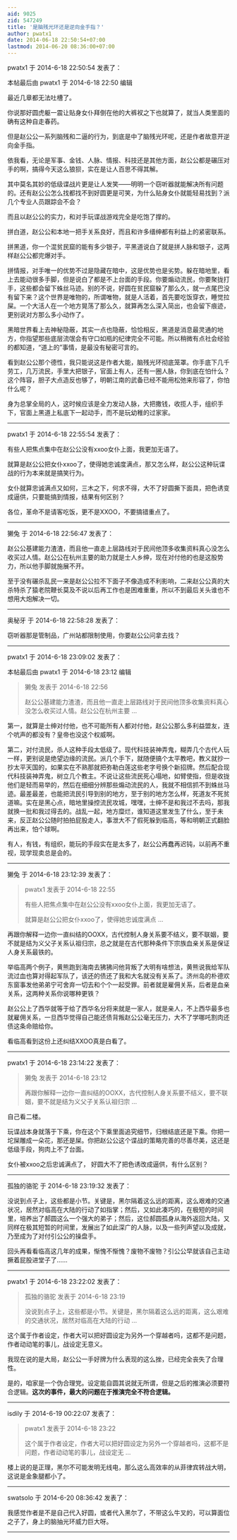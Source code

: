 ```yaml
---
aid: 9025
zid: 547249
title: '是脑残光环还是逆向金手指？'
author: pwatx1
date: 2014-06-18 22:50:54+07:00
lastmod: 2014-06-20 08:36:00+07:00
---
```


pwatx1 于 2014-6-18 22:50:54 发表了：

本帖最后由 pwatx1 于 2014-6-18 22:50 编辑 

最近几章都无法吐槽了。

你说那好圆虎躯一震让贴身女仆拜倒在他的大裤衩之下也就算了，就当人类里面的确有这种自走春药。

但是赵公公一系列脑残和二逼的行为，到底是中了脑残光环呢，还是作者故意开逆向金手指。

依我看，无论是军事、金钱、人脉、情报、科技还是其他方面，赵公公都是碾压对手的啊，搞得今天这么狼狈，实在是让人百思不得其解。

其中莫名其妙的低级谍战片更是让人发笑——明明一个窃听器就能解决所有问题的。还有赵公公怎么找都找不到好圆更是可笑，为什么贴身女仆就能轻易找到？派几个专业人员跟踪会不会？

而且以赵公公的实力，和对手玩谍战游戏完全是吃饱了撑的。

拼白道，赵公公和本地一把手关系良好，而且和许多缙绅都有利益上的紧密联系。

拼黑道，你一个混贫民窟的能有多少银子，平黑道说白了就是拼人脉和银子，这两样赵公公都完爆对手。

拼情报，对手唯一的优势不过是隐藏在暗中，这是优势也是劣势。躲在暗地里，看上去能动很多手脚，但是说白了都是不上台面的手段。你要煽动流民，你要聚拢打手，这些都会留下蛛丝马迹。别的不说，好圆在贫民窟躲了那么久，就一点尾巴没有留下来？这个世界是唯物的，所谓唯物，就是人活着，首先要吃饭穿衣，睡觉拉屎。一个大活人在一个地方晃荡了那么久，就算再怎么深入简出，也会留下痕迹，更别说对方那么多小动作了。

黑暗世界看上去神秘隐蔽，其实一点也隐蔽，恰恰相反，黑道是消息最灵通的地方，你指望那些底层流氓会有守口如瓶的纪律完全不可能。所以稍微有点社会经验的都知道，“道上的”事情，是最没有秘密可言的。

看到赵公公那个德性，我只能说这是作者大能，脑残光环彻底笼罩。你手底下几千劳工，几万流民，手里大把银子，官面上有人，还有一圈人脉，你到底在怕什么？这个阵容，胆子大点造反也够了，明朝江南的武备已经不能用松弛来形容了，你怕什么呢？

身为总掌全局的人，这时候应该是全力发动人脉，大把撒钱，收揽人手，组织手下，官面上黑道上私底下一起动手，而不是玩幼稚的过家家。

---------

pwatx1 于 2014-6-18 22:55:54 发表了：

有些人把焦点集中在赵公公没有xxoo女仆上面，我更加无语了。

就算是赵公公把女仆xxoo了，使得她忠诚度满点，那又怎么样，赵公公这种玩谍战的行为本来就是搞笑行为。

女仆就算忠诚满点又如何，三木之下，何求不得，大不了好圆撕下面具，把色诱变成逼供，只要能搞到情报，结果有何区别？

各位，革命不是请客吃饭，更不是XXOO，不要搞错重点了。

---------

獭兔 于 2014-6-18 22:56:47 发表了：

赵公公基建能力渣渣，而且他一直走上层路线对于民间他顶多收集资料真心没怎么收买过人情。赵公公在杭州主要的助力就是士人乡绅，现在对付他的也是这股势力，所以他手脚就施展不开。

至于没有碾杀乱民一来是赵公公拉不下面子不像造成不利影响，二来赵公公真的大杀特杀了猿老院鞭长莫及不说以后再工作也是困难重重，所以不到最后关头谁也不想用大炮解决一切。

---------

奥秘牙 于 2014-6-18 22:58:28 发表了：

窃听器那是管制品，广州站都限制使用，你要赵公公问拿去找？

---------

pwatx1 于 2014-6-18 23:09:02 发表了：

本帖最后由 pwatx1 于 2014-6-18 23:12 编辑 


> 
> 獭兔 发表于 2014-6-18 22:56
> 
> 赵公公基建能力渣渣，而且他一直走上层路线对于民间他顶多收集资料真心没怎么收买过人情。赵公公在杭州主要 ...



第一，就算是士绅对付他，也不可能所有人都对付他，赵公公那么多利益盟友，连个吭声的都没有？皇帝也没这个权威啊。

第二，对付流民，杀人这种手段太低级了。现代科技装神弄鬼，糊弄几个古代人玩一样，更别说是绝望边缘的流民。派几个手下，就随便搞个太平教吧，教义就抄一抄太平天国的，如果实在不熟那就把弥勒白莲这些老字号换个新招牌。然后配合现代科技装神弄鬼，树立几个教主。不说让这些流民死心塌地，如臂使指，但是收拢他们是轻而易举的，然后在细细分辨那些煽动流民的人，我就不相信抓不到蛛丝马迹。最差最差，也能把流民引导到别的地方，至于别的地方怎么样，死道友不死贫道嘛。实在是黑心点，暗地里操控流民攻城，嘿嘿，士绅不是和我过不去吗，那我就换一批和我过得去的。战乱一起，地方糜烂，谁知道这里发生了什么，至于未来，反正赵公公随时拍拍屁股走人，事泄大不了假死躲到临高，等和明朝正式翻脸再出来，怕个球啊。

有人，有钱，有组织，能玩的手段实在是太多了，赵公公再蠢再迟钝，以前再不重视，现学现卖总是会的。

---------

獭兔 于 2014-6-18 23:12:39 发表了：

> pwatx1 发表于 2014-6-18 22:55
> 
> 有些人把焦点集中在赵公公没有xxoo女仆上面，我更加无语了。
> 
> 就算是赵公公把女仆xxoo了，使得她忠诚度满点 ...



再跟你解释一边你一直纠结的OOXX，古代控制人身关系要不结义，要不联姻，要不就是结为义父子关系认祖归宗，总之就是在古代那种条件下宗族血亲关系是保证人身关系最铁的。

举临高两个例子，黄熊跑到海南去狒狒问他背叛了大明有啥想法，黄熊说我给军队流过血也算对得起军队了，该还的债还了我和大名就没有关系了。济州岛的朴德欢东窗事发他弟弟宁可舍弃一切去和个个一起受罪。前者就是雇佣关系，后者是血亲关系，这两种关系你说哪种更铁？

赵公公上了西华就等于给了西华名分将来就是一家人，就是亲人，不上西华最多也就雇佣关系，一旦西华觉得自己能还债背叛赵公公毫无压力，大不了学哪吒割肉还债这条命赔给你。

看临高看到这份上还纠结XXOO真是白看了。

---------

pwatx1 于 2014-6-18 23:14:22 发表了：

> 獭兔 发表于 2014-6-18 23:12
> 
> 再跟你解释一边你一直纠结的OOXX，古代控制人身关系要不结义，要不联姻，要不就是结为义父子关系认祖归宗 ...



自己看二楼。

玩谍战本身就落于下乘，你在这个下乘里面追究细节，归根结底还是下乘。你把一坨屎雕成一朵花，那还是屎。你把赵公公这个谍战的策略完善的尽善尽美，这还是低级手段，狗肉上不了台面。

女仆被xxoo之后忠诚满点了， 好圆大不了把色诱改成逼供，有什么区别？

---------

孤独的骆驼 于 2014-6-18 23:19:32 发表了：

没说到点子上，这些都是小节。关键是，黑尔隔着这么远的距离，这么艰难的交通状况，居然对临高在大陆的行动了如指掌；然后，又如此凑巧的，在极短的时间里，培养出了郝圆这么一个强大的弟子；然后，这位郝圆孤身从海外返回大陆，又同样在极其短暂的时间里，发展出了如此深广的人脉，以及一些列声望以及成就，乃至成为了对付引公公的操盘手。

回头再看看临高这几年的成果，惭愧不惭愧？废物不废物？引公公早就该自己主动撅着屁股进堂子了......

---------

pwatx1 于 2014-6-18 23:22:02 发表了：

> 孤独的骆驼 发表于 2014-6-18 23:19
> 
> 没说到点子上，这些都是小节。关键是，黑尔隔着这么远的距离，这么艰难的交通状况，居然对临高在大陆的行动 ...



这个属于作者设定，作者大可以把好圆设定为另外一个穿越者吗，这都不是问题，作者动动笔的事儿，战设定无意义。

我现在说的是大局，赵公公一手好牌为什么表现的这么挫，已经完全丧失了合理性。

是的，咱家是一个伪合理党。设定能自圆其说就无所谓，但是之后的推演必须要符合逻辑。**这次的事件，最大的问题在于推演完全不符合逻辑。**

---------

isdily 于 2014-6-19 00:22:07 发表了：

> pwatx1 发表于 2014-6-18 23:22
> 
> 这个属于作者设定，作者大可以把好圆设定为另外一个穿越者吗，这都不是问题，作者动动笔的事儿，战设定无 ...



楼上说的是正理，黑尔不可能发明无线电，那么这么高效率的从菲律宾转战大明，这说是金象腿都小了。

---------

swatsolo 于 2014-6-20 08:36:42 发表了：

我感觉作者是不是自己代入好圆，或者代入黑尔了，不带这么牛叉的，可以算面位之子了，身上的脑抽光环威力巨大呀。

---------

